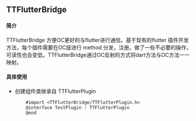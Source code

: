 ## TTFlutterBridge

#### 简介

TTFlutterBridge 方便OC更好的与flutter进行通信。基于现有的flutter 插件开发方法，每个插件需要在OC层进行 method 分发，注册。做了一些不必要的操作，可读性也会变低。TTFlutterBridge通过OC反射的方式将dart方法与OC方法一一映射。


#### 具体使用

* 创建组件类继承自 TTFlutterPlugin
    ```
        #import <TTFlutterBridge/TTFlutterPlugin.h>
        @interface TestPlugin : TTFlutterPlugin
        @end
        
    ```

